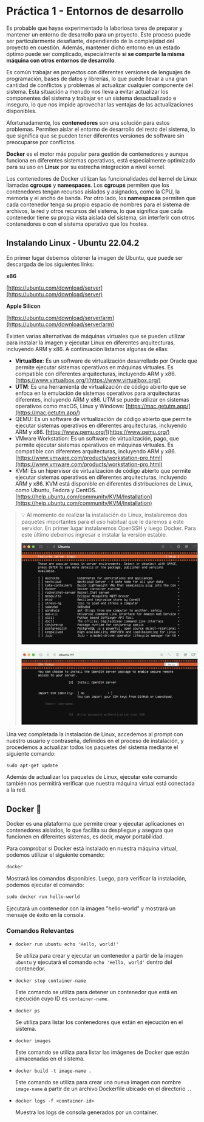 # Práctica 1 - Entornos de desarrollo

Es probable que hayas experimentado la laboriosa tarea de preparar y mantener un entorno de desarrollo para un proyecto. Este proceso puede ser particularmente desafiante, dependiendo de la complejidad del proyecto en cuestión. Además, mantener dicho entorno en un estado óptimo puede ser complicado, especialmente **si se comparte la misma máquina con otros entornos de desarrollo**.

Es común trabajar en proyectos con diferentes versiones de lenguajes de programación, bases de datos y librerías, lo que puede llevar a una gran cantidad de conflictos y problemas al actualizar cualquier componente del sistema. Esta situación a menudo nos lleva a evitar actualizar los componentes del sistema y trabajar en un sistema desactualizado e inseguro, lo que nos impide aprovechar las ventajas de las actualizaciones disponibles.

Afortunadamente, los **contenedores** son una solución para estos problemas. Permiten aislar el entorno de desarrollo del resto del sistema, lo que significa que se pueden tener diferentes versiones de software sin preocuparse por conflictos.

**Docker** es el motor más popular para gestión de contenedores y aunque funciona en diferentes sistemas operativos, está especialmente optimizado para su uso en **Linux** por su estrecha integración a nivel kernel. 

Los contenedores de Docker utilizan las funcionalidades del kernel de Linux llamadas **cgroups** y **namespaces**. Los **cgroups** permiten que los contenedores tengan recursos aislados y asignados, como la CPU, la memoria y el ancho de banda. Por otro lado, los **namespaces** permiten que cada contenedor tenga su propio espacio de nombres para el sistema de archivos, la red y otros recursos del sistema, lo que significa que cada contenedor tiene su propia vista aislada del sistema, sin interferir con otros contenedores o con el sistema operativo que los hostea.

## Instalando Linux - Ubuntu 22.04.2

En primer lugar debemos obtener la imagen de Ubuntu, que puede ser descargada de los siguientes links:

**x86**

[https://ubuntu.com/download/server](https://ubuntu.com/download/server)

**Apple Silicon**

[https://ubuntu.com/download/server/arm](https://ubuntu.com/download/server/arm)

Existen varias alternativas de máquinas virtuales que se pueden utilizar para instalar la imagen y ejecutar Linux en diferentes arquitecturas, incluyendo ARM y x86. A continuación listamos algunas de ellas:

- **VirtualBox**: Es un software de virtualización desarrollado por Oracle que permite ejecutar sistemas operativos en máquinas virtuales. Es compatible con diferentes arquitecturas, incluyendo ARM y x86. [https://www.virtualbox.org/](https://www.virtualbox.org/)
- **UTM**: Es una herramienta de virtualización de código abierto que se enfoca en la emulación de sistemas operativos para arquitecturas diferentes, incluyendo ARM y x86. UTM se puede utilizar en sistemas operativos como macOS, Linux y Windows: [https://mac.getutm.app/](https://mac.getutm.app/)
- QEMU: Es un software de virtualización de código abierto que permite ejecutar sistemas operativos en diferentes arquitecturas, incluyendo ARM y x86. [https://www.qemu.org/](https://www.qemu.org/)
- VMware Workstation: Es un software de virtualización, pago, que permite ejecutar sistemas operativos en máquinas virtuales. Es compatible con diferentes arquitecturas, incluyendo ARM y x86. [https://www.vmware.com/products/workstation-pro.html](https://www.vmware.com/products/workstation-pro.html)
- KVM: Es un hipervisor de virtualización de código abierto que permite ejecutar sistemas operativos en diferentes arquitecturas, incluyendo ARM y x86. KVM está disponible en diferentes distribuciones de Linux, como Ubuntu, Fedora y CentOS. [https://help.ubuntu.com/community/KVM/Installation](https://help.ubuntu.com/community/KVM/Installation)

> 💡 Al momento de realizar la instalación de Linux, instalaremos dos paquetes importantes para el uso habitual que le daremos a este servidor. En primer lugar instalaremos OpenSSH y luego Docker. Para este último debemos ingresar e instalar la versión estable.
> 
> 
> ![Menu](imgs/menu.png)
> 
> ![OpenSSH](imgs/openssh.png)
> 

Una vez completada la instalación de Linux, accedemos al prompt con nuestro usuario y contraseña, definidos en el proceso de instalación, y procedemos a actualizar todos los paquetes del sistema mediante el siguiente comando:

```powershell
sudo apt-get update
```

Además de actualizar los paquetes de Linux, ejecutar este comando también nos permitirá verificar que nuestra máquina virtual está conectada a la red.

## Docker 🐳

Docker es una plataforma que permite crear y ejecutar aplicaciones en contenedores aislados, lo que facilita su despliegue y asegura que funcionen en diferentes sistemas, es decir, mayor portabilidad.

Para comprobar si Docker está instalado en nuestra máquina virtual, podemos utilizar el siguiente comando:

```powershell
docker
```

Mostrará  los comandos disponibles. Luego, para verificar la instalación, podemos ejecutar el comando:

```powershell
sudo docker run hello-world
```

Ejecutará un contenedor con la imagen "hello-world" y mostrará un mensaje de éxito en la consola.

### Comandos Relevantes

- `docker run ubuntu echo 'Hello, world!'`
    
    Se utiliza para crear y ejecutar un contenedor a partir de la imagen `ubuntu` y ejecutará el comando `echo 'Hello, world'` dentro del contenedor.
    
- `docker stop container-name`
    
    Este comando se utiliza para detener un contenedor que está en ejecución cuyo ID es `container-name`. 
    
- `docker ps`
    
    Se utiliza para listar los contenedores que están en ejecución en el sistema.
    
- `docker images`
    
    Este comando se utiliza para listar las imágenes de Docker que están almacenadas en el sistema.
    
- `docker build -t image-name .`
    
    Este comando se utiliza para crear una nueva imagen con nombre `image-name` a partir de un archivo Dockerfile ubicado en el directorio `.`.

- `docker logs -f <container-id>`

    Muestra los logs de consola generados por un container.

